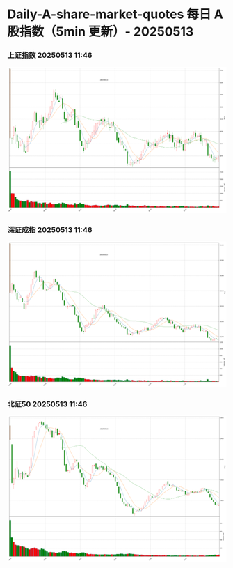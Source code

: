 
# Daily-A-share-market-quotes 每日 A 股指数（5min 更新）- 20250513

### 上证指数 20250513 11:46
![](./fig/2025/5/20250513-sh000001.png)

### 深证成指 20250513 11:46
![](./fig/2025/5/20250513-sz399001.png)

### 北证50 20250513 11:46
![](./fig/2025/5/20250513-bj899050.png)
